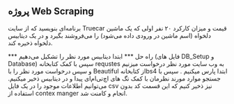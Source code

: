 پروژه Web Scraping
---

برنامه‌ای بنویسید که از سایت Truecar قیمت و میزان کارکرد ۲۰ نفر اولی که یک ماشین دلخواه (اسم ماشین در ورودی داده می‌شود) را می‌فروشند بگیرد و در یک دیتابیس دلخواه ذخیره کند.


*** راه حل ***
ابتدا دیتابیس مورد نظر را تشکیل می‌دهیم (فایل های DB_Setup و Database) سپس با کمک کتابخانه requstes به وب سایت مورد نظر درخواست میزنیم و سپس درخواست مورد نظر را با Beautiful از کتابخانهbs4 ابتدا پارس میکنیم .
سپس با جستجو موارد مورند نظرمان با کمک تگ های اچ‌تی‌ام‌ای پیدا و در دیتابیس ذخیر میکنیم.
می‌توانیم اطلاعات موجود را در یک فایل csv نیز ذخیر کنیم که این قسمت کد بدون استفاده از contex manger انجام و کامنت شد.